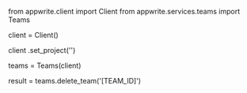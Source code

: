 from appwrite.client import Client
from appwrite.services.teams import Teams

client = Client()

client
    .set_project('')

teams = Teams(client)

result = teams.delete_team('[TEAM_ID]')
